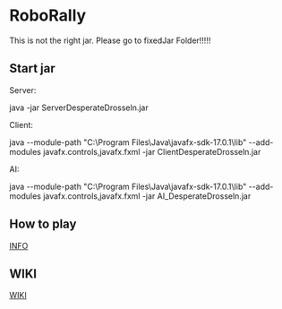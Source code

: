 # RoboRally

This is not the right jar. Please go to fixedJar Folder!!!!!

## Start jar 

Server:

java -jar ServerDesperateDrosseln.jar

Client: 

java --module-path "C:\Program Files\Java\javafx-sdk-17.0.1\lib" --add-modules javafx.controls,javafx.fxml -jar ClientDesperateDrosseln.jar

AI:

java --module-path "C:\Program Files\Java\javafx-sdk-17.0.1\lib" --add-modules javafx.controls,javafx.fxml -jar AI_DesperateDrosseln.jar



## How to play

[INFO](https://gitlab2.cip.ifi.lmu.de/dbs_sep/dbs_sep2021-22/desperate-drosseln-hp/-/wikis/5.-How-To-Play-Our-Game)

## WIKI 
[WIKI](https://gitlab2.cip.ifi.lmu.de/dbs_sep/dbs_sep2021-22/desperate-drosseln-hp/-/wikis/Inhaltsverzeichnis)
